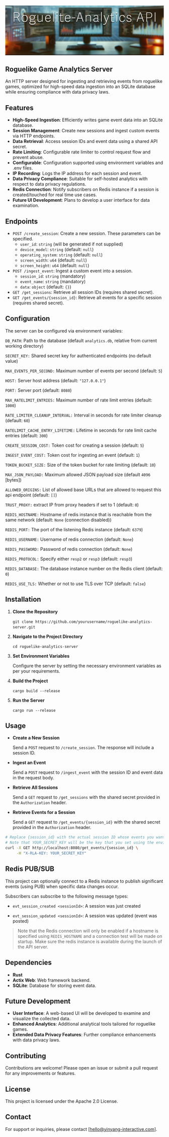 ![Roguelike Game Analytics Server](__assets/roguelike-analytics-api.jpg)

## Roguelike Game Analytics Server

An HTTP server designed for ingesting and retrieving events from roguelike games, optimized for high-speed data ingestion into an SQLite database while ensuring compliance with data privacy laws.

## Features

*   **High-Speed Ingestion**: Efficiently writes game event data into an SQLite database.
*   **Session Management**: Create new sessions and ingest custom events via HTTP endpoints.
*   **Data Retrieval**: Access session IDs and event data using a shared API secret.
*   **Rate Limiting**: Configurable rate limiter to control request flow and prevent abuse.
*   **Configurable**: Configuration supported using environment variables and .env files.
*   **IP Recording**: Logs the IP address for each session and event.
*   **Data Privacy Compliance**: Suitable for self-hosted analytics with respect to data privacy regulations.
*   **Redis Connection**: Notify subscribers on Redis instance if a session is created/touched for real time use cases.
*   **Future UI Development**: Plans to develop a user interface for data examination.

## Endpoints

*   `POST /create_session`: Create a new session. These parameters can be specified.
    - `user_id`: `string` (will be generated if not supplied)
    - `device_model`: `string` (default: `null`)
    - `operating_system`: `string` (default: `null`)
    - `screen_width`: `u64` (default: `null`)
    - `screen_height`: `u64` (default: `null`)
*   `POST /ingest_event`: Ingest a custom event into a session.
    - `session_id`: `string` (mandatory)
    - `event_name`: `string` (mandatory)
    - `data`: `object` (default: `{}`)
*   `GET /get_sessions`: Retrieve all session IDs (requires shared secret).
*   `GET /get_events/{session_id}`: Retrieve all events for a specific session (requires shared secret).

## Configuration

The server can be configured via environment variables:

`DB_PATH`: Path to the database (default `analytics.db`, relative from current working directory)

`SECRET_KEY:` Shared secret key for authenticated endpoints (no default value)

`MAX_EVENTS_PER_SECOND:` Maximum number of events per second (default: `5`)

`HOST:` Server host address (default: `"127.0.0.1"`)

`PORT:` Server port (default: `8080`)

`MAX_RATELIMIT_ENTRIES:` Maximum number of rate limit entries (default: `1000`)

`RATE_LIMITER_CLEANUP_INTERVAL:` Interval in seconds for rate limiter cleanup (default: `60`)

`RATELIMIT_CACHE_ENTRY_LIFETIME:` Lifetime in seconds for rate limit cache entries (default: `300`)

`CREATE_SESSION_COST:` Token cost for creating a session (default: `5`)

`INGEST_EVENT_COST:` Token cost for ingesting an event (default: `1`)

`TOKEN_BUCKET_SIZE:` Size of the token bucket for rate limiting (default: `10`)

`MAX_JSON_PAYLOAD:` Maximum allowed JSON payload size (default `4096` [bytes])

`ALLOWED_ORIGINS:` List of allowed base URLs that are allowed to request this api endpoint (default: `[]`)

`TRUST_PROXY:` extract IP from proxy headers if set to 1 (default: `0`)

`REDIS_HOSTNAME:` Hostname of redis instance that is reachable from the same network (default: `None` (connection disabled))

`REDIS_PORT:` The port of the listening Redis instance (default: `6379`)

`REDIS_USERNAME:` Username of redis connection (default: `None`)

`REDIS_PASSWORD:` Password of redis connection (default: `None`)

`REDIS_PROTOCOL:` Specify either `resp2` or `resp3` (default: `resp3`)

`REDIS_DATABASE:` The database instance number on the Redis client (default: `0`)

`REDIS_USE_TLS:` Whether or not to use TLS over TCP (default: `false`)

## Installation

1.  **Clone the Repository**
    
    `git clone https://github.com/yourusername/roguelike-analytics-server.git`
    
2.  **Navigate to the Project Directory**
    
    `cd roguelike-analytics-server`
    
3.  **Set Environment Variables**
    
    Configure the server by setting the necessary environment variables as per your requirements.
    
4.  **Build the Project**
    
    `cargo build --release`
    
5.  **Run the Server**
    
    `cargo run --release`
    

## Usage

*   **Create a New Session**
    
    Send a `POST` request to `/create_session`. The response will include a session ID.
    
*   **Ingest an Event**
    
    Send a `POST` request to `/ingest_event` with the session ID and event data in the request body.
    
*   **Retrieve All Sessions**
    
    Send a `GET` request to `/get_sessions` with the shared secret provided in the `Authorization` header.
    
*   **Retrieve Events for a Session**
    
    Send a `GET` request to `/get_events/{session_id}` with the shared secret provided in the `Authorization` header.

```bash
# Replace {session_id} with the actual session ID whose events you want to retrieve. 
# Note that YOUR_SECRET_KEY will be the key that you set using the environment variable SECRET_KEY.
curl -X GET http://localhost:8080/get_events/{session_id} \
     -H "X-RLA-KEY: YOUR_SECRET_KEY"
```
    

## Redis PUB/SUB

This project can optionally connect to a Redis instance to publish significant events (using PUB) when specific data changes occur.

Subscribers can subscribe to the following message types:

- `evt_session_created <sessionId>`: A session was just created

- `evt_session_updated <sessionId>`: A session was updated (event was posted)

> Note that the Redis connection will only be enabled if a hostname is specified using `REDIS_HOSTNAME` and a connection test will be made on startup. Make sure the redis instance is available during the launch of the API server.

## Dependencies

*   **Rust**
*   **Actix Web**: Web framework backend.
*   **SQLite**: Database for storing event data.

## Future Development

*   **User Interface**: A web-based UI will be developed to examine and visualize the collected data.
*   **Enhanced Analytics**: Additional analytical tools tailored for roguelike games.
*   **Extended Data Privacy Features**: Further compliance enhancements with data privacy laws.

## Contributing

Contributions are welcome! Please open an issue or submit a pull request for any improvements or features.

## License

This project is licensed under the Apache 2.0 License.

## Contact

For support or inquiries, please contact \[hello@yinyang-interactive.com\].
